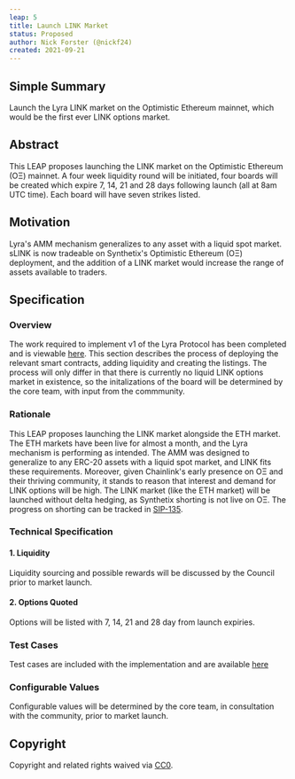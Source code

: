 ```yaml
---
leap: 5
title: Launch LINK Market
status: Proposed
author: Nick Forster (@nickf24)
created: 2021-09-21
---
```


<!--You can leave these HTML comments in your merged LEAP and delete the visible duplicate text guides, they will not appear and may be helpful to refer to if you edit it again. This is the suggested template for new LEAPs. Note that a LEAP number will be assigned by an editor. When opening a pull request to submit your LEAP, please use an abbreviated title in the filename, `leap-draft_title_abbrev.md`. The title should be 44 characters or less.-->

## Simple Summary
<!--"If you can't explain it simply, you don't understand it well enough." Simply describe the outcome the proposed changes intends to achieve. This should be non-technical and accessible to a casual community member.-->
Launch the Lyra LINK market on the Optimistic Ethereum mainnet, which would be the first ever LINK options market.

## Abstract
<!--A short (~200 word) description of the proposed change, the abstract should clearly describe the proposed change. This is what *will* be done if the LEAP is implemented, not *why* it should be done or *how* it will be done. If the LEAP proposes deploying a new contract, write, "we propose to deploy a new contract that will do x".-->

This LEAP proposes launching the LINK market on the Optimistic Ethereum (OΞ) mainnet. A four week liquidity round will be initiated, four boards will be created which expire 7, 14, 21 and 28 days following launch (all at 8am UTC time). Each board will have seven strikes listed.

## Motivation
<!--This is the problem statement. This is the *why* of the LEAP. It should clearly explain *why* the current state of the protocol is inadequate.  It is critical that you explain *why* the change is needed, if the LEAP proposes changing how something is calculated, you must address *why* the current calculation is innaccurate or wrong. This is not the place to describe how the LEAP will address the issue!-->
Lyra's AMM mechanism generalizes to any asset with a liquid spot market. sLINK is now tradeable on Synthetix's Optimistic Ethereum (OΞ) deployment, and the addition of a LINK market would increase the range of assets available to traders. 

## Specification
<!--The specification should describe the syntax and semantics of any new feature, there are five sections
1. Overview
2. Rationale
3. Technical Specification
4. Test Cases
5. Configurable Values
-->

### Overview
<!--This is a high level overview of *how* the LEAP will solve the problem. The overview should clearly describe how the new feature will be implemented.-->
The work required to implement v1 of the Lyra Protocol has been completed and is viewable [here](https://github.com/lyra-finance/lyra-protocol). This section describes the process of deploying the relevant smart contracts, adding liquidity and creating the listings. The process will only differ in that there is currently no liquid LINK options market in existence, so the initalizations of the board will be determined by the core team, with input from the commmunity. 

### Rationale
<!--This is where you explain the reasoning behind how you propose to solve the problem. Why did you propose to implement the change in this way, what were the considerations and trade-offs. The rationale fleshes out what motivated the design and why particular design decisions were made. It should describe alternate designs that were considered and related work. The rationale may also provide evidence of consensus within the community, and should discuss important objections or concerns raised during discussion.-->
This LEAP proposes launching the LINK market alongside the ETH market. The ETH markets have been live for almost a month, and the Lyra mechanism is performing as intended. The AMM was designed to generalize to any ERC-20 assets with a liquid spot market, and LINK fits these requirements. Moreover, given Chainlink's early presence on OΞ and their thriving community, it stands to reason that interest and demand for LINK options will be high. The LINK market (like the ETH market) will be launched without delta hedging, as Synthetix shorting is not live on OΞ. The progress on shorting can be tracked in [SIP-135](https://sips.synthetix.io/sips/sip-135).

### Technical Specification
<!--The technical specification should outline the public API of the changes proposed. That is, changes to any of the interfaces Lyra currently exposes or the creations of new ones.-->

#### 1. Liquidity

Liquidity sourcing and possible rewards will be discussed by the Council prior to market launch. 

#### 2. Options Quoted
Options will be listed with 7, 14, 21 and 28 day from launch expiries.
### Test Cases
<!--Test cases for an implementation are mandatory for LEAPs but can be included with the implementation..-->
Test cases are included with the implementation and are available [here](https://github.com/lyra-finance/lyra-protocol/tree/master/test)

### Configurable Values
<!--Please list all values configurable under this implementation.-->
Configurable values will be determined by the core team, in consultation with the community, prior to market launch. 


## Copyright
Copyright and related rights waived via [CC0](https://creativecommons.org/publicdomain/zero/1.0/).

